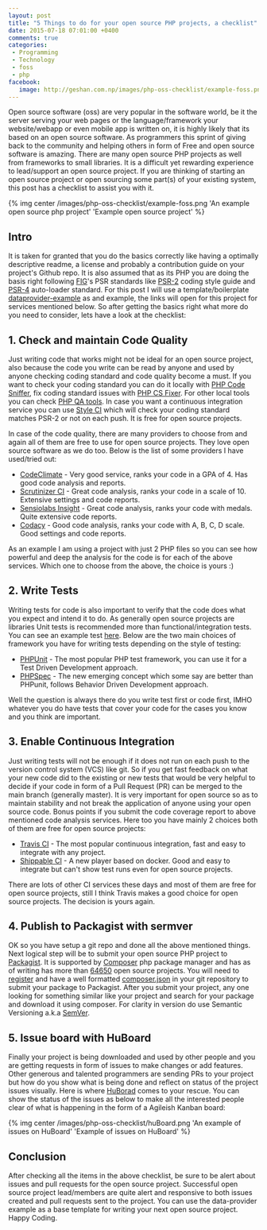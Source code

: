 ```yaml
---
layout: post
title: "5 Things to do for your open source PHP projects, a checklist"
date: 2015-07-18 07:01:00 +0400
comments: true
categories: 
 - Programming
 - Technology
 - foss
 - php
facebook:
   image: http://geshan.com.np/images/php-oss-checklist/example-foss.png
---
```


Open source software (oss) are very popular in the software world, be it the server serving your web pages or the 
language/framework your website/webapp or even mobile app is written on, it is highly likely that its based on an
open source software. As programmers this sprint of giving back to the community and helping others in form of 
Free and open source software is amazing. There are many open source PHP projects as well from frameworks to small
libraries. It is a difficult yet rewarding experience to lead/support an open source project. If you are thinking
of starting an open source project or open sourcing some part(s) of your existing system, this post has a checklist 
to assist you with it.

{% img center /images/php-oss-checklist/example-foss.png 'An example open source php project' 'Example open source project' %}
<!-- more -->

## Intro

It is taken for granted that you do the basics correctly like having a optimally descriptive readme, a license and 
probably a contribution guide on your project's Github repo. It is also assumed that as its PHP you are doing the 
basis right following [FIG](http://www.php-fig.org/)'s PSR standards like 
[PSR-2](https://github.com/php-fig/fig-standards/blob/master/accepted/PSR-2-coding-style-guide.md) coding style guide 
and [PSR-4](https://github.com/php-fig/fig-standards/blob/master/accepted/PSR-4-autoloader.md) auto-loader standard. 
For this post I will use a template/boilerplate [dataprovider-example](https://github.com/geshan/dataprovider-example) 
as and example, the links will open for this project for services mentioned below. So after getting the basics 
right what more do you need to consider, lets have a look at the checklist:

## 1. Check and maintain Code Quality

Just writing code that works might not be ideal for an open source project, also because the code you write can be read by
anyone and used by anyone checking coding standard and code quality become a must. If you want to check your
coding standard you can do it locally with [PHP Code Sniffer](https://github.com/squizlabs/PHP_CodeSniffer), 
fix coding standard issues with [PHP CS Fixer](http://cs.sensiolabs.org/). For other local tools you can check [PHP QA tools](http://phpqatools.org/).
In case you want a continuous integration service you can use [Style CI](https://styleci.io/) which will check your coding 
standard matches PSR-2 or not on each push. It is free for open source projects.

In case of the code quality, there are many providers to choose from and again all of them are free to use for open 
source projects. They love open source software as we do too. Below is the list of some providers I have used/tried out:

* [CodeClimate](https://codeclimate.com/github/geshan/pdepend-analyzer) - Very good service, ranks your code in a GPA of 4. Has good code analysis and reports.
* [Scrutinizer CI](https://scrutinizer-ci.com/g/geshan/dataprovider-example/) - Great code analysis, ranks your code in a scale of 10. Extensive settings and code reports.
* [Sensiolabs Insight](https://insight.sensiolabs.com/projects/56ff09b2-7954-4cb2-a6da-6af863775107) - Great code analysis, ranks your code with medals. Quite extensive code reports.
* [Codacy](https://www.codacy.com/app/geshan/dataprovider-example/dashboard) - Good code analysis, ranks your code with A, B, C, D scale. Good settings and code reports.

As an example I am using a project with just 2 PHP files so you can see how powerful and deep the analysis for the code is
for each of the above services. Which one to choose from the above, the choice is yours :)

## 2. Write Tests

Writing tests for code is also important to verify that the code does what you expect and intend it to do. As generally
open source projects are libraries Unit tests is recommended more than functional/integration tests. You can
see an example test [here](https://github.com/geshan/dataprovider-example/blob/master/tests/DataProvider/Example/Test/CheckoutTest.php). 
Below are the two main choices of framework you have for writing tests depending on the style of testing:

* [PHPUnit](https://phpunit.de/) - The most popular PHP test framework, you can use it for a Test Driven Development approach.
* [PHPSpec](http://www.phpspec.net/) - The new emerging concept which some say are better than PHPunit, follows Behavior Driven Development approach.

Well the question is always there do you write test first or code first, IMHO whatever you do have tests that cover your
code for the cases you know and you think are important.

## 3. Enable Continuous Integration

Just writing tests will not be enough if it does not run on each push to the version control system (VCS) like git. So
if you get fast feedback on what your new code did to the existing or new tests that would be very helpful to decide if
your code in form of a Pull Request (PR) can be merged to the main branch (generally master). It is very important for 
open source so as to maintain stability and not break the application of anyone using your open source code. Bonus
points if you submit the code coverage report to above mentioned code analysis services. Here too
you have mainly 2 choices both of them are free for open source projects:

* [Travis CI](https://travis-ci.org/geshan/dataprovider-example) - The most popular continuous integration, fast and easy to integrate with any project.
* [Shippable CI](https://shippable.com) - A new player based on docker. Good and easy to integrate but can't show test runs even for open source projects.

There are lots of other CI services these days and most of them are free for open source projects, still I think Travis
makes a good choice for open source projects. The decision is yours again.

## 4. Publish to Packagist with sermver

OK so you have setup a git repo and done all the above mentioned things. Next logical step will be to submit your open
source PHP project to [Packagist](https://packagist.org/packages/data-provider/example). It is supported by [Composer](https://getcomposer.org/) 
php package manager and has as of writing has more than [64650](https://packagist.org/statistics) open source projects.
You will need to [register](https://packagist.org/packages/submit) and have a well 
formatted [composer.json](https://github.com/geshan/dataprovider-example/blob/master/composer.json) in your git 
repository to submit your package to Packagist. After you submit your project, any one looking for something similar like
your project and search for your package and download it using composer. For clarity in version do use Semantic
Versioning a.k.a [SemVer](http://semver.org/).

## 5. Issue board with HuBoard

Finally your project is being downloaded and used by other people and you are getting requests in form of issues to 
make changes or add features. Other generous and talented programmers are sending PRs to your project but how do you
show what is being done and reflect on status of the project issues visually. Here is where 
[HuBorad](https://huboard.com/geshan/dataprovider-example/) comes to
your rescue. You can show the status of the issues as below to make all the interested people clear of what is happening 
in the form of a Agileish Kanban board:

{% img center /images/php-oss-checklist/huBoard.png 'An example of issues on HuBoard' 'Example of issues on HuBoard' %}

## Conclusion

After checking all the items in the above checklist, be sure to be alert about issues and pull requests for the open source
project. Successful open source project lead/members are quite alert and responsive to both issues created and pull requests
sent to the project. You can use the data-provider example as a base template for writing your next open source project. Happy Coding.
